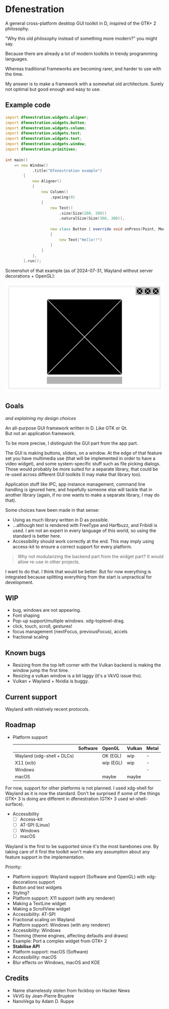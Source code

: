 # Dfenestration

A general cross-platform desktop GUI toolkit in D, inspired of the GTK+ 2 philosophy.

"Why this old philosophy instead of something more modern?" you might say.

Because there are already a lot of modern toolkits in trendy programming languages.

Whereas traditional frameworks are becoming rarer, and harder to use with the time.

My answer is to make a framework with a somewhat old architecture. Surely not optimal 
but good enough and easy to use.



## Example code

```d
import dfenestration.widgets.aligner;
import dfenestration.widgets.button;
import dfenestration.widgets.column;
import dfenestration.widgets.test;
import dfenestration.widgets.text;
import dfenestration.widgets.window;
import dfenestration.primitives;

int main() 
    => new Window()
            .title("Dfenestration example")
        [
            new Aligner()
            [
                new Column()
                    .spacing(8)
                [
                    new Test()
                        .size(Size(200, 200))
                        .naturalSize(Size(300, 300)),

                    new class Button { override void onPress(Point, MouseButton) { info("Click registered!"); } }
                    [
                        new Text("Hello!!")
                    ]
                ]
            ],
        ].run();
```

Screenshot of that example (as of 2024-07-31, Wayland without server decorations + OpenGL):

![Screenshot of the example on Wayland with an OpenGL renderer (2024-07-31)](screenshots/example-readme-wayland-gl.png)

## Goals

_and explaining my design choices_

An all-purpose GUI framework written in D. Like GTK or Qt. \
But not an application framework.

To be more precise, I distinguish the GUI part from the app part.

The GUI is making buttons, sliders, on a window. At the edge of that feature set you 
have multimedia use (that will be implemented in order to have a video widget), and
some system-specific stuff such as file picking dialogs. Those would probably be more
suited for a separate library, that could be re-used across different GUI toolkits (I 
may make that library too).

Application stuff like IPC, app instance management, command line handling is ignored
here, and hopefully someone else will tackle that in another library (again, if no one
wants to make a separate library, I may do that).

Some choices have been made in that sense:
- Using as much library written in D as possible.
- ...although text is rendered with FreeType and Harfbuzz, and Fribidi is used. I am not
an expert in every language of this world, so using the standard is better here. 
- Accessibility should work correctly at the end. This may imply using access-kit
to ensure a correct support for every platform.

> Why not modularizing the backend part from the widget part? It would allow re-use
> in other projects.

I want to do that. I think that would be better. But for now everything is integrated
because splitting everything from the start is unpractical for development.

## WIP

- bug, windows are not appearing.
- Font shaping
- Pop-up support/multiple windows. xdg-toplevel-drag.
- click, touch, scroll, gestures!
- focus management (nextFocus, previousFocus), accels
- fractional scaling

## Known bugs

- Resizing from the top left corner with the Vulkan backend is making the window jump 
the first time.
- Resizing a vulkan window is a bit laggy (it's a VkVG issue tho).
- Vulkan + Wayland + Nvidia is buggy.

## Current support

Wayland with relatively recent protocols.

## Roadmap

- Platform support

  |                            | Software | OpenGL    | Vulkan | Metal |
  |----------------------------|----------|-----------|--------|-------|
  | Wayland (xdg-shell + DLCs) |          | OK (EGL)  | wip    | -     |
  | X11 (xcb)                  |          | wip (EGL) | wip    | -     |
  | Windows                    |          |           |        | -     |
  | macOS                      |          | maybe     | maybe  |       |

For now, support for other platforms is not planned. I used xdg-shell for Wayland as
it is now the standard. Don't be surprised if some of the things GTK+ 3 is doing are
different in dfenestration (GTK+ 3 used wl-shell-surface).

- Accessibility
  - [ ] Access-kit
  - [ ] AT-SPI (Linux)
  - [ ] Windows
  - [ ] macOS

Wayland is the first to be supported since it's the most barebones one. By taking care of
it first the toolkit won't make any assumption about any feature support in the
implementation.

Priority:

- Platform support: Wayland support (Software and OpenGL) with xdg-decorations support
- Button and text widgets
- Styling?
- Platform support: X11 support (with any renderer)
- Making a TextLine widget
- Making a ScrollView widget
- Accessibility: AT-SPI
- Fractional scaling on Wayland
- Platform support: Windows (with any renderer)
- Accessibility: Windows
- Theming (theme engines, affecting defaults and draws)
- Example: Port a complex widget from GTK+ 2
- **Stabilise API**
- Platform support: macOS (Software)
- Accessibility: macOS
- Blur effects on Windows, macOS and KDE

## Credits

- Name shamelessly stolen from fsckboy on Hacker News
- VkVG by Jean-Pierre Bruyère
- NanoVega by Adam D. Ruppe
